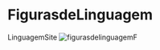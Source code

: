 # FigurasdeLinguagem
LinguagemSite
![figurasdelinguagemF](https://user-images.githubusercontent.com/112093556/205914227-5f75ca4d-53c4-4e75-b8ba-2f98cd183ce8.png)
